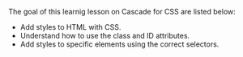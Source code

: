 The goal of this learnig lesson on Cascade for CSS are listed below:

- Add styles to HTML with CSS.
- Understand how to use the class and ID attributes.
- Add styles to specific elements using the correct selectors.
